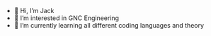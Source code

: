 - 👋 Hi, I’m Jack
- 👀 I’m interested in GNC Engineering
- 🌱 I’m currently learning all different coding languages and theory

<!---
jacksyli/jacksyli is a ✨ special ✨ repository because its `README.md` (this file) appears on your GitHub profile.
You can click the Preview link to take a look at your changes.
--->
